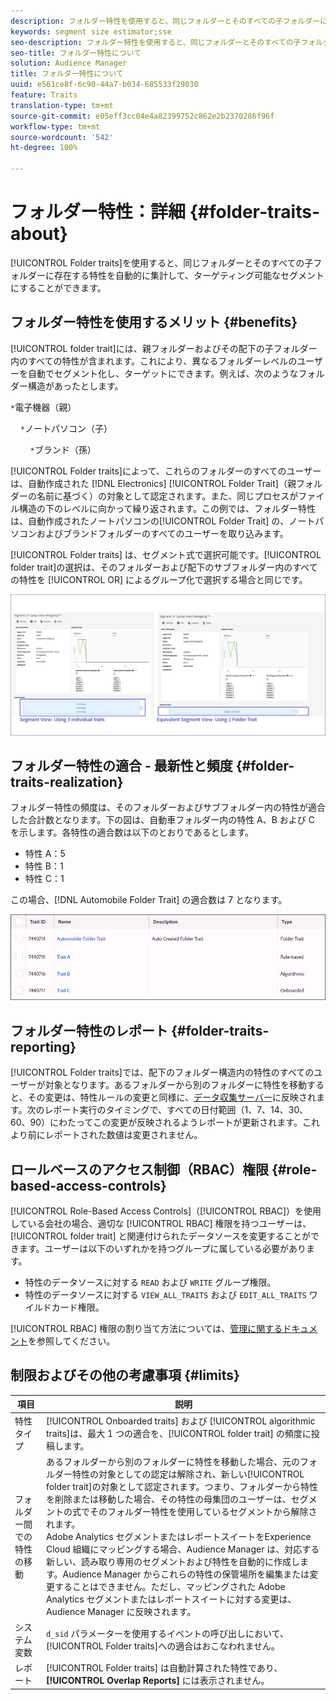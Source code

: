 ```yaml
---
description: フォルダー特性を使用すると、同じフォルダーとそのすべての子フォルダーに存在する特性を自動的に集計して、ターゲティング可能なセグメントにすることができます。
keywords: segment size estimator;sse
seo-description: フォルダー特性を使用すると、同じフォルダーとそのすべての子フォルダーに存在する特性を自動的に集計して、ターゲティング可能なセグメントにすることができます。
seo-title: フォルダー特性について
solution: Audience Manager
title: フォルダー特性について
uuid: e561ce8f-6c90-44a7-b034-685533f29030
feature: Traits
translation-type: tm+mt
source-git-commit: e05eff3cc04e4a82399752c862e2b2370286f96f
workflow-type: tm+mt
source-wordcount: '542'
ht-degree: 100%

---
```



# フォルダー特性：詳細 {#folder-traits-about}

[!UICONTROL Folder traits]を使用すると、同じフォルダーとそのすべての子フォルダーに存在する特性を自動的に集計して、ターゲティング可能なセグメントにすることができます。

## フォルダー特性を使用するメリット {#benefits}

[!UICONTROL folder trait]には、親フォルダーおよびその配下の子フォルダー内のすべての特性が含まれます。これにより、異なるフォルダーレベルのユーザーを自動でセグメント化し、ターゲットにできます。例えば、次のようなフォルダー構造があったとします。

`*`電子機器（親）

    `*`ノートパソコン（子）

        `*`ブランド（孫）

[!UICONTROL Folder traits]によって、これらのフォルダーのすべてのユーザーは、自動作成された [!DNL Electronics] [!UICONTROL Folder Trait]（親フォルダーの名前に基づく）の対象として認定されます。また、同じプロセスがファイル構造の下のレベルに向かって繰り返されます。この例では、フォルダー特性は、自動作成されたノートパソコンの[!UICONTROL Folder Trait] の、ノートパソコンおよびブランドフォルダーのすべてのユーザーを取り込みます。

[!UICONTROL Folder traits] は、セグメント式で選択可能です。[!UICONTROL folder trait]の選択は、そのフォルダーおよび配下のサブフォルダー内のすべての特性を [!UICONTROL OR] によるグループ化で選択する場合と同じです。

![](assets/folder-traits-compare-border.jpg)

## フォルダー特性の適合 - 最新性と頻度 {#folder-traits-realization}

フォルダー特性の頻度は、そのフォルダーおよびサブフォルダー内の特性が適合した合計数となります。下の図は、自動車フォルダー内の特性 A、B および C を示します。各特性の適合数は以下のとおりであるとします。

* 特性 A：5
* 特性 B：1
* 特性 C：1

この場合、[!DNL Automobile Folder Trait] の適合数は 7 となります。

![](assets/folder_traits_rollup_border.png)

## フォルダー特性のレポート {#folder-traits-reporting}

[!UICONTROL Folder traits]では、配下のフォルダー構造内の特性のすべてのユーザーが対象となります。あるフォルダーから別のフォルダーに特性を移動すると、その変更は、特性ルールの変更と同様に、[データ収集サーバー](../../reference/system-components/components-data-collection.md)に反映されます。次のレポート実行のタイミングで、すべての日付範囲（1、7、14、30、60、90）にわたってこの変更が反映されるようレポートが更新されます。これより前にレポートされた数値は変更されません。

## ロールベースのアクセス制御（RBAC）権限 {#role-based-access-controls}

[!UICONTROL Role-Based Access Controls]（[!UICONTROL RBAC]）を使用している会社の場合、適切な [!UICONTROL RBAC] 権限を持つユーザーは、[!UICONTROL folder trait] と関連付けられたデータソースを変更することができます。ユーザーは以下のいずれかを持つグループに属している必要があります。

* 特性のデータソースに対する `READ` および `WRITE` グループ権限。
* 特性のデータソースに対する `VIEW_ALL_TRAITS` および `EDIT_ALL_TRAITS` ワイルドカード権限。

[!UICONTROL RBAC] 権限の割り当て方法については、[管理に関するドキュメント](../../features/administration/administration-overview.md#create-group)を参照してください。

## 制限およびその他の考慮事項 {#limits}

| 項目 | 説明 |
|---|---|
| 特性タイプ | [!UICONTROL Onboarded traits] および [!UICONTROL algorithmic traits]は、最大 1 つの適合を、[!UICONTROL folder trait] の頻度に投稿します。 |
| フォルダー間での特性の移動 | あるフォルダーから別のフォルダーに特性を移動した場合、元のフォルダー特性の対象としての認定は解除され、新しい[!UICONTROL folder trait]の対象として認定されます。つまり、フォルダーから特性を削除または移動した場合、その特性の母集団のユーザーは、セグメントの式でそのフォルダー特性を使用しているセグメントから解除されます。<br>Adobe Analytics セグメントまたはレポートスイートをExperience Cloud 組織にマッピングする場合、Audience Manager は、対応する新しい、読み取り専用のセグメントおよび特性を自動的に作成します。Audience Manager からこれらの特性の保管場所を編集または変更することはできません。ただし、マッピングされた Adobe Analytics セグメントまたはレポートスイートに対する変更は、Audience Manager に反映されます。 |
| システム変数 | `d_sid` パラメーターを使用するイベントの呼び出しにおいて、[!UICONTROL Folder traits]への適合はおこなわれません。 |
| レポート | [!UICONTROL Folder traits] は自動計算された特性であり、**[!UICONTROL Overlap Reports]** には表示されません。 |
